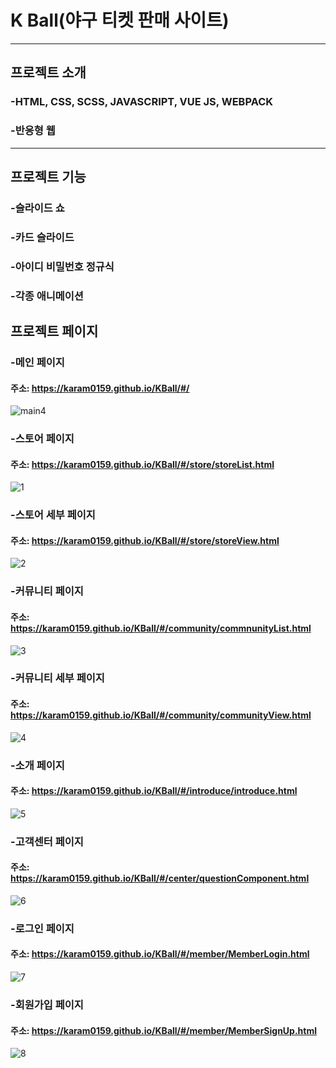 # K Ball(야구 티켓 판매 사이트)

<hr/>

## 프로젝트 소개

### -HTML, CSS, SCSS, JAVASCRIPT, VUE JS, WEBPACK
### -반응형 웹

<hr/>

## 프로젝트 기능

### -슬라이드 쇼
### -카드 슬라이드
### -아이디 비밀번호 정규식
### -각종 애니메이션

## 프로젝트 페이지

### -메인 페이지

#### 주소: https://karam0159.github.io/KBall/#/

![main4](https://user-images.githubusercontent.com/57895491/71556336-c2280200-2a7a-11ea-9c4a-06d5dab246ba.PNG)

### -스토어 페이지

#### 주소: https://karam0159.github.io/KBall/#/store/storeList.html

![1](https://user-images.githubusercontent.com/57895491/71556505-dcfb7600-2a7c-11ea-92ec-4c9ffb3e287f.PNG)

### -스토어 세부 페이지

#### 주소: https://karam0159.github.io/KBall/#/store/storeView.html

![2](https://user-images.githubusercontent.com/57895491/71556508-e7b60b00-2a7c-11ea-9a43-bdcaf94f60ce.PNG)

### -커뮤니티 페이지

#### 주소: https://karam0159.github.io/KBall/#/community/commnunityList.html

![3](https://user-images.githubusercontent.com/57895491/71556513-f00e4600-2a7c-11ea-8ae2-f18f486198c4.PNG)

### -커뮤니티 세부 페이지

#### 주소: https://karam0159.github.io/KBall/#/community/communityView.html

![4](https://user-images.githubusercontent.com/57895491/71556516-f6042700-2a7c-11ea-916b-5505a7c6e3d0.PNG)

### -소개 페이지

#### 주소: https://karam0159.github.io/KBall/#/introduce/introduce.html

![5](https://user-images.githubusercontent.com/57895491/71556520-fe5c6200-2a7c-11ea-830a-5931d1806883.PNG)

### -고객센터 페이지

#### 주소: https://karam0159.github.io/KBall/#/center/questionComponent.html

![6](https://user-images.githubusercontent.com/57895491/71556521-fe5c6200-2a7c-11ea-9129-5eea1b7d708a.PNG)

### -로그인 페이지

#### 주소: https://karam0159.github.io/KBall/#/member/MemberLogin.html

![7](https://user-images.githubusercontent.com/57895491/71556518-fe5c6200-2a7c-11ea-83ba-258cb4fa254a.PNG)

### -회원가입 페이지

#### 주소: https://karam0159.github.io/KBall/#/member/MemberSignUp.html

![8](https://user-images.githubusercontent.com/57895491/71556519-fe5c6200-2a7c-11ea-9502-cbde96880f1b.PNG)


